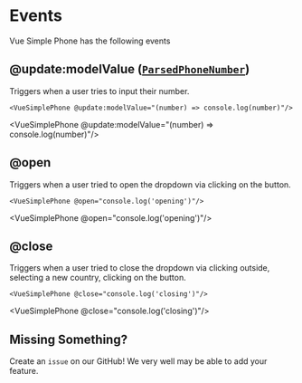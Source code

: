 # Events

Vue Simple Phone has the following events

<script setup>
import '../../src/themes/light.css'
import { useData } from 'vitepress'
import { ref, onMounted } from 'vue'

const { site, theme, page, frontmatter } = useData()
</script>

## @update:modelValue ([`ParsedPhoneNumber`](../guide/binding.md))

Triggers when a user tries to input their number.

```vue
<VueSimplePhone @update:modelValue="(number) => console.log(number)"/>
```

<VueSimplePhone @update:modelValue="(number) => console.log(number)"/>

## @open

Triggers when a user tried to open the dropdown via clicking on the button.

```vue
<VueSimplePhone @open="console.log('opening')"/>
```

<VueSimplePhone @open="console.log('opening')"/>

## @close

Triggers when a user tried to close the dropdown via clicking outside, selecting a new country, clicking on the button.

```vue
<VueSimplePhone @close="console.log('closing')"/>
```

<VueSimplePhone @close="console.log('closing')"/>

## Missing Something?

Create an <a :href="`${theme.socialLinks.find(social => social.icon === 'github').link}/issues`" target="_blank" rel="noreferrer">`issue`</a> on our GitHub! We very well may be able to add your feature.
